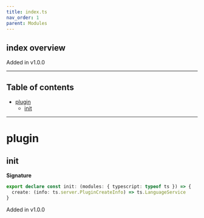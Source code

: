 ```yaml
---
title: index.ts
nav_order: 1
parent: Modules
---
```


## index overview

Added in v1.0.0

---

<h2 class="text-delta">Table of contents</h2>

- [plugin](#plugin)
  - [init](#init)

---

# plugin

## init

**Signature**

```ts
export declare const init: (modules: { typescript: typeof ts }) => {
  create: (info: ts.server.PluginCreateInfo) => ts.LanguageService
}
```

Added in v1.0.0
